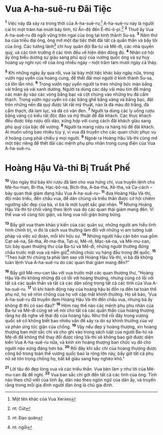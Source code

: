 # Vua A-ha-suê-ru Đãi Tiệc

<sup><b>1</b></sup> Việc này đã xảy ra trong thời của A-ha-suê-ru;[^1-e188ee80-f409-42e2-9a81-66297d12b4de] A-ha-suê-ru này là người cai trị một trăm hai mươi bảy tỉnh, từ Ấn-độ đến Ê-thi-ô-pi.[^2-e188ee80-f409-42e2-9a81-66297d12b4de] <sup><b>2</b></sup> Thuở ấy Vua A-ha-suê-ru đã ngồi vững trên ngai của ông tại kinh thành Su-sa. <sup><b>3</b></sup> Năm thứ ba của triều đại ông, ông mở một đại tiệc thết đãi tất cả quần thần và bầy tôi của ông. Các tướng lãnh[^3-e188ee80-f409-42e2-9a81-66297d12b4de] chỉ huy quân đội Ba-tư và Mê-đi, các nhà quyền quý, và các tỉnh trưởng ở các tỉnh đều về hiện diện đông đủ. <sup><b>4</b></sup> Nhân cơ hội ấy ông biểu dương sự giàu sang phú quý của vương quốc ông và sự huy hoàng uy nghi rực rỡ của ông nhiều ngày – một trăm tám mươi ngày cả thảy.

<sup><b>5</b></sup> Khi những ngày ấy qua rồi, vua lại bày một tiệc khác bảy ngày nữa, trong vườn ngự uyển của hoàng cung, để thết đãi mọi người ở kinh thành Su-sa, cả lớn lẫn nhỏ. <sup><b>6</b></sup> Trong vườn ngự uyển người ta treo những bức màn bằng vải trắng và vải xanh dương. Người ta dùng các dây vải màu tím để máng các màn ấy vào các vòng bằng bạc và cột chúng vào những trụ đá cẩm thạch. Trong vườn ngự uyển có các băng ghế bằng vàng và bằng bạc, đặt trên những nền đá quý được lát rất mỹ thuật, nào là đá màu đỏ trắng, đá cẩm thạch, đá lam lục, và đá có vân đen. <sup><b>7</b></sup> Người ta dùng các ly uống rượu bằng vàng có kiểu rất độc đáo và mỹ thuật để đãi khách. Các thực khách đều được tiếp rượu dồi dào, xứng hợp với cung cách đãi khách giàu sang phú quý của bậc đế vương. <sup><b>8</b></sup> Người ta mang rượu ra hàng hũ để đãi khách. Ai muốn uống bao nhiêu tùy ý, vì vua đã truyền cho các quan chức phục vụ ở hoàng cung phải chiều ý mọi người. <sup><b>9</b></sup> Ngoài ra Hoàng Hậu Vả-thi cũng mở một tiệc riêng để thết đãi các mệnh phụ phu nhân trong cung điện của Vua A-ha-suê-ru.

# Hoàng Hậu Vả-thi Bị Truất Phế

<sup><b>10</b></sup> Vào ngày thứ bảy khi rượu đã làm cho vua hứng chí, vua truyền lệnh cho Mê-hu-man, Bi-tha, Hạc-bô-na, Bích-tha, A-ba-tha, Xê-tha, và Ca-cách –bảy quan thái giám đang hầu Vua A-ha-suê-ru– <sup><b>11</b></sup> đưa Hoàng Hậu Vả-thi, đội mão triều, đến chầu vua, để dân chúng và triều thần được cơ hội chiêm ngưỡng sắc đẹp của bà, vì bà là một tuyệt sắc giai nhân. <sup><b>12</b></sup> Nhưng Hoàng Hậu Vả-thi từ chối vâng theo lệnh vua do các quan thái giám mang đến. Vì thế vua vô cùng tức giận, và lòng vua nổi giận bừng bừng.

<sup><b>13</b></sup> Bấy giờ vua tham khảo ý kiến của các quân sư, những người am hiểu tình hình chính trị, vì đó là cách vua thường làm đối với những vị am tường luật pháp và việc xử đoán, mỗi khi hữu sự. <sup><b>14</b></sup> Những người hầu cận bên vua gồm Cạt-sê-na, Sê-tha, Át-ma-tha, Tạt-si, Mê-rê, Mạc-sê-na, và Mê-mu-can, tức bảy quan thượng thư của Ba-tư và Mê-đi, những người thường đứng chầu trước mặt vua và nắm giữ[^4-e188ee80-f409-42e2-9a81-66297d12b4de] những chức vụ hàng đầu trong đế quốc. <sup><b>15</b></sup> “Theo luật thì chúng ta phải làm sao với Hoàng Hậu Vả-thi, vì bà đã không tuân lệnh Vua A-ha-suê-ru do các quan thái giám mang đến?”

<sup><b>16</b></sup> Bấy giờ Mê-mu-can tâu với vua trước mặt các quan thượng thư, “Hoàng Hậu Vả-thi không những đã có lỗi với hoàng thượng, nhưng cũng có lỗi với tất cả các quần thần và tất cả các dân sống trong tất cả các tỉnh của Vua A-ha-suê-ru. <sup><b>17</b></sup> Vì khi hành động này của hoàng hậu bị đồn ra đến tai toàn thể phụ nữ, họ sẽ nhìn chồng của họ với cặp mắt khinh thường. Họ sẽ bảo, ‘Vua A-ha-suê-ru đã truyền đem Hoàng Hậu Vả-thi đến chầu vua, nhưng bà ấy không đi thì có sao đâu?’ <sup><b>18</b></sup> Hôm nay thế nào các mệnh phụ phu nhân của Ba-tư và Mê-đi cũng sẽ về nói cho tất cả các quần thần của hoàng thượng rằng họ đã nghe về thái độ của hoàng hậu. Như thế rồi đây trong vương quốc sẽ có không biết bao nhiêu vấn đề xảy ra do sự khinh thường của vợ và phản ứng tức giận của chồng. <sup><b>19</b></sup> Vậy nếu đẹp ý hoàng thượng, xin hoàng thượng ban một sắc chỉ và cho ghi vào trong sách luật của người Ba-tư và Mê-đi để không thể thay đổi được rằng Vả-thi sẽ không bao giờ được diện kiến Vua A-ha-suê-ru nữa, và kính xin hoàng thượng ban chức vụ đó cho người nào xứng đáng hơn bà. <sup><b>20</b></sup> Rồi đây khi sắc chỉ của hoàng thượng được công bố trong toàn thể vương quốc bao la rộng lớn này, bấy giờ tất cả phụ nữ sẽ tôn trọng chồng họ, bất kể giàu sang hay nghèo khó.”

<sup><b>21</b></sup> Lời tâu đó đẹp lòng vua và các triều thần. Vua bèn làm y như lời của Mê-mu-can đã đề nghị. <sup><b>22</b></sup> Vua ban sắc chỉ gởi đến tất cả các tỉnh của ông. Tỉnh nào theo chữ viết của tỉnh ấy, dân nào theo ngôn ngữ của dân ấy, và truyền rằng trong mỗi gia đình người đàn ông là chủ gia đình.

[^1-e188ee80-f409-42e2-9a81-66297d12b4de]: Một tên khác của Vua Xerxes

[^2-e188ee80-f409-42e2-9a81-66297d12b4de]: nt: Cút

[^3-e188ee80-f409-42e2-9a81-66297d12b4de]: nt: Đạo quân

[^4-e188ee80-f409-42e2-9a81-66297d12b4de]: nt: ngồi
